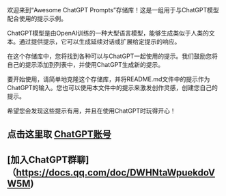 欢迎来到“Awesome ChatGPT Prompts”存储库！这是一组用于与ChatGPT模型配合使用的提示示例。

ChatGPT模型是由OpenAI训练的一种大型语言模型，能够生成类似于人类的文本。通过提供提示，它可以生成延续对话或扩展给定提示的响应。

在这个存储库中，您将找到各种可以与ChatGPT一起使用的提示。我们鼓励您将自己的提示添加到列表中，并使用ChatGPT生成新的提示。

要开始使用，请简单地克隆这个存储库，并将README.md文件中的提示作为ChatGPT的输入。您也可以使用本文件中的提示来激发创作灵感，创建您自己的提示。

希望您会发现这些提示有用，并且在使用ChatGPT时玩得开心！

##  点击这里取 [ChatGPT账号](https://wfscknagql.feishu.cn/docx/HzzCdMPoZorWHUxacpZcnIEHnMe)
## [加入ChatGPT群聊]（https://docs.qq.com/doc/DWHNtaWpuekdoVW5M)
